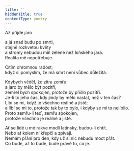 ```yaml
---
title: ''
hiddenTitle: true
contentType: poetry
---
```


<section>

Až přijde jaro

a já snad budu po smrti,  
stejně rozkvetou květy  
a stromy nebudou míň zelené než loňského jara.  
Realita mě nepotřebuje.

</section>

<section>

Cítím ohromnou radost,  
když si pomyslím, že má smrt není vůbec důležitá.

</section>

<section>

Kdybych věděl, že zítra zemřu  
a jaro by mělo být pozítří,  
zemřel bych spokojen, protože by přišlo pozítří.  
Je-li to jeho čas, kdy jindy by mělo nastat, než v ten čas?  
Líbí se mi, když je všechno reálné a jisté;  
a líbí se mi to, protože tak by to bylo, i kdyby se mi to nelíbilo.  
Proto zemřu-li teď, zemřu spokojen,  
protože všechno je reálné a jisté.

</section>

<section>

Ať se lidé u mé rakve modlí latinsky, budou-li chtít.  
Nebo ať kolem ní křepčí a zpívají.  
Nemám přání pro den, kdy už si nic nebudu moct přát.  
Co bude, až to bude, bude právě to, co je.

</section>
